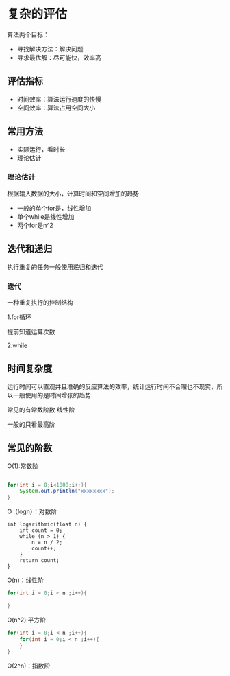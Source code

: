 # 复杂的评估

算法两个目标：

- 寻找解决方法：解决问题
- 寻求最优解：尽可能快，效率高

## 评估指标

- 时间效率：算法运行速度的快慢
- 空间效率：算法占用空间大小

## 常用方法

- 实际运行，看时长
- 理论估计

### 理论估计

根据输入数据的大小，计算时间和空间增加的趋势

- 一般的单个for是，线性增加
- 单个while是线性增加
- 两个for是n^2

## 迭代和递归

执行重复的任务一般使用递归和迭代

### 迭代

一种重复执行的控制结构

1.for循环

提前知道运算次数

2.while


## 时间复杂度

运行时间可以直观并且准确的反应算法的效率，统计运行时间不合理也不现实，所以一般使用的是时间增张的趋势


常见的有常数阶数 线性阶

一般的只看最高阶

## 常见的阶数

O(1):常数阶
```java

for(int i = 0;i<1000;i++){
    System.out.println("xxxxxxxx");
}
```
O（logn）：对数阶
```
int logarithmic(float n) {
    int count = 0;
    while (n > 1) {
        n = n / 2;
        count++;
    }
    return count;
}
```
O(n)：线性阶
```java
for(int i = 0;i < n ;i++){
    
}
```
O(n^2):平方阶
```java
for(int i = 0;i < n ;i++){
    for(int i = 0;i < n ;i++){
    }
}

```
O(2^n)：指数阶